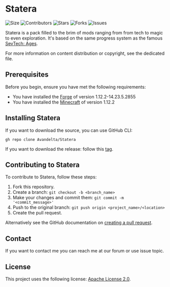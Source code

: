 # Statera

![Size](https://img.shields.io/github/repo-size/Avandelta/Statera)
![Contributors](https://img.shields.io/github/contributors/Avandelta/Statera) 
![Stars](https://img.shields.io/github/stars/Avandelta/Statera?style=social) 
![Forks](https://img.shields.io/github/forks/Avandelta/Statera?style=social) 
![Issues](https://img.shields.io/github/issues/Avandelta/Statera?logo=github&style=social)

Statera is a pack filled to the brim of mods ranging from from tech to magic to even exploration. It's based on the same progress system as the famous [SevTech: Ages](https://www.curseforge.com/minecraft/modpacks/sevtech-ages).

For more information on content distribution or copyright, see the dedicated file.

## Prerequisites

Before you begin, ensure you have met the following requirements:

- You have installed the [Forge](https://files.minecraftforge.net/maven/net/minecraftforge/forge/index_1.12.2.html) of version 1.12.2-14.23.5.2855
- You have installed the [Minecraft](https://www.minecraft.net/en-us/) of version 1.12.2

## Installing Statera

If you want to download the source, you can use GitHub CLI:

`gh repo clone Avandelta/Statera`

If you want to download the release: follow this [tag](https://github.com/Avandelta/Statera/releases/latest/download/22fe345f0f1e5107ccd3677fe8d39936.zip).

## Contributing to Statera

To contribute to Statera, follow these steps:

1. Fork this repository.
2. Create a branch: `git checkout -b <branch_name>`
3. Make your changes and commit them: `git commit -m '<commit_message>'`
4. Push to the original branch: `git push origin <project_name>/<location>`
5. Create the pull request.

Alternatively see the GitHub documentation on [creating a pull request](https://help.github.com/en/github/collaborating-with-issues-and-pull-requests/creating-a-pull-request).

## Contact

If you want to contact me you can reach me at our forum or use issue topic.

## License

This project uses the following license: [Apache License 2.0](https://spdx.org/licenses/Apache-2.0.html).
